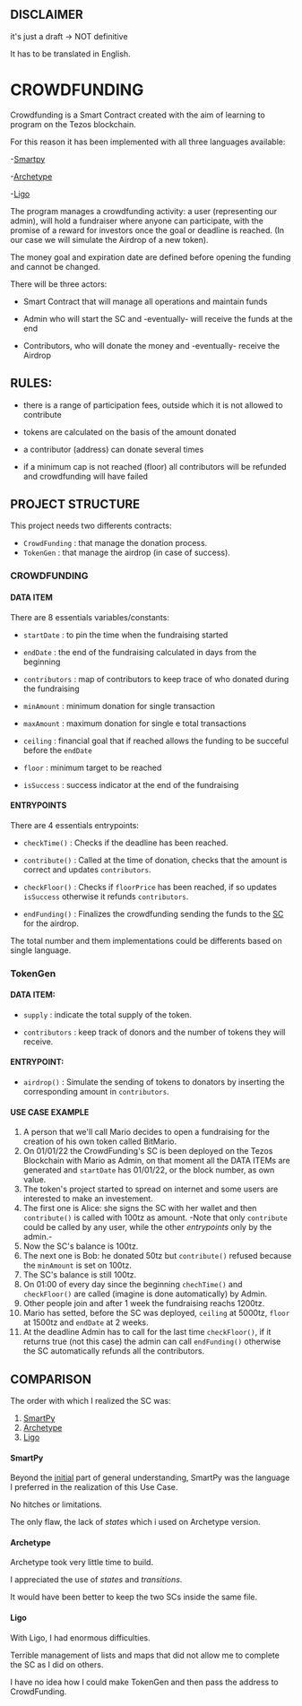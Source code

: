 ## DISCLAIMER

it's just a draft -> NOT definitive

It has to be translated in English.

  

# CROWDFUNDING

Crowdfunding is a Smart Contract created with the aim of learning to program on the Tezos blockchain.

For this reason it has been implemented with all three languages available:

-[Smartpy](https://github.com/TheMastro-11/LearningTezos/blob/contracts/CrowdFunding/SmartPy/README.md)

-[Archetype](https://github.com/TheMastro-11/LearningTezos/blob/contracts/CrowdFunding/Archetype/README.md)

-[Ligo](https://github.com/TheMastro-11/LearningTezos/blob/contracts/CrowdFunding/Ligo/README.md)

  

The program manages a crowdfunding activity: a user (representing our admin), will hold a fundraiser where anyone can participate, with the promise of a reward for investors once the goal or deadline is reached. (In our case we will simulate the Airdrop of a new token).

The money goal and expiration date are defined before opening the funding and cannot be changed.


There will be three actors:

* Smart Contract that will manage all operations and maintain funds

* Admin who will start the SC and -eventually- will receive the funds at the end

* Contributors, who will donate the money and -eventually- receive the Airdrop

  

## RULES:

* there is a range of participation fees, outside which it is not allowed to contribute

* tokens are calculated on the basis of the amount donated

* a contributor (address) can donate several times

* if a minimum cap is not reached (floor) all contributors will be refunded and crowdfunding will have failed
  

## PROJECT STRUCTURE
This project needs two differents contracts:
* `CrowdFunding` : that manage the donation process.
* `TokenGen` : that manage the airdrop (in case of success).

### CROWDFUNDING

#### DATA ITEM
There are 8 essentials variables/constants:

*  `startDate` : to pin the time when the fundraising started

*  `endDate` : the end of the fundraising calculated in days from the beginning

*  `contributors` : map of contributors to keep trace of who donated during the fundraising

*  `minAmount` : minimum donation for single transaction

*  `maxAmount` : maximum donation for single e total transactions

*  `ceiling` : financial goal that if reached allows the funding to be succeful before the `endDate`

*  `floor` : minimum target to be reached

*  `isSuccess` : success indicator at the end of the fundraising


#### ENTRYPOINTS

There are 4 essentials entrypoints:

* `checkTime()` : Checks if the deadline has been reached.

* `contribute()` : Called at the time of donation, checks that the amount is correct and updates `contributors`.

* `checkFloor()` : Checks if `floorPrice` has been reached, if so updates `isSuccess` otherwise it refunds `contributors`.
  
* `endFunding()` : Finalizes the crowdfunding sending the funds to the [SC](#TokenGen) for the airdrop.

The total number and them implementations could be differents based on single language.


### TokenGen

#### DATA ITEM:

*  `supply` : indicate the total supply of the token.

*  `contributors` : keep track of donors and the number of tokens they will receive.


#### ENTRYPOINT:
*   `airdrop()` : Simulate the sending of tokens to donators by inserting the corresponding amount in `contributors`.

#### USE CASE EXAMPLE
1. A person that we'll call Mario decides to open a fundraising for the creation of his own token called BitMario. 
2. On 01/01/22 the CrowdFunding's SC is been deployed on the Tezos Blockchain with Mario as Admin, on that moment all the DATA ITEMs are generated and `startDate` has 01/01/22, or the block number, as own value.
3. The token's project started to spread on internet and some users are interested to make an investement.
4. The first one is Alice: she signs the SC with her wallet and then `contribute()` is called with 100tz as amount.
-Note that only `contribute` could be called by any user, while the other *entrypoints* only by the admin.-
5. Now the SC's balance is 100tz.
6. The next one is Bob: he donated 50tz but `contribute()` refused because the `minAmount` is set on 100tz.
7. The SC's balance is still 100tz.
8. On 01:00 of every day since the beginning `chechTime()` and `checkFloor()` are called (imagine is done automatically) by Admin. 
9. Other people join and after 1 week the fundraising reachs 1200tz.
10. Mario has setted, before the SC was deployed, `ceiling` at 5000tz, `floor` at 1500tz and `endDate` at 2 weeks.
11. At the deadline Admin has to call for the last time `checkFloor()`, if it returns true (not this case) the admin can call `endFunding()` otherwise the SC automatically refunds all the contributors.


## COMPARISON
The order with which I realized the SC was:
1. [SmartPy](https://github.com/TheMastro-11/LearningTezos/tree/contracts/CrowdFunding/SmartPy)
2. [Archetype](https://github.com/TheMastro-11/LearningTezos/tree/contracts/CrowdFunding/Archetype)
3. [Ligo](https://github.com/TheMastro-11/LearningTezos/tree/contracts/CrowdFunding/Ligo)

#### SmartPy
Beyond the [initial](https://github.com/TheMastro-11/LearningTezos#smartpy) part of general understanding, SmartPy was the language I preferred in the realization of this Use Case.

No hitches or limitations.

The only flaw, the lack of *states* which i used on Archetype version.

#### Archetype
Archetype took very little time to build.

I appreciated the use of *states* and *transitions*.

It would have been better to keep the two SCs inside the same file.

#### Ligo
With Ligo, I had enormous difficulties. 

Terrible management of lists and maps that did not allow me to complete the SC as I did on others.

I have no idea how I could make TokenGen and then pass the address to CrowdFunding.


